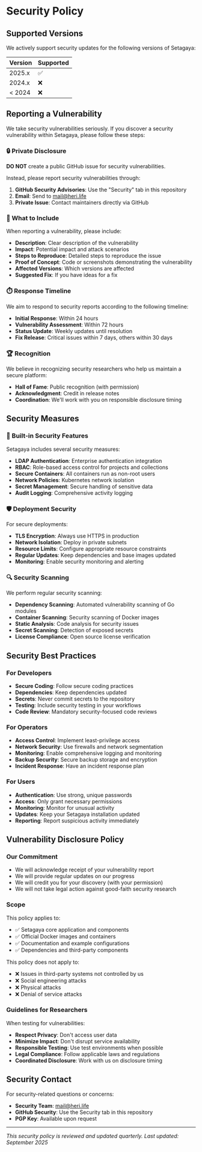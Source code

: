 # Security Policy

## Supported Versions

We actively support security updates for the following versions of Setagaya:

| Version | Supported          |
| ------- | ------------------ |
| 2025.x  | :white_check_mark: |
| 2024.x  | :x:                |
| < 2024  | :x:                |

## Reporting a Vulnerability

We take security vulnerabilities seriously. If you discover a security vulnerability within Setagaya, please follow
these steps:

### 🔒 Private Disclosure

**DO NOT** create a public GitHub issue for security vulnerabilities.

Instead, please report security vulnerabilities through:

1. **GitHub Security Advisories**: Use the "Security" tab in this repository
2. **Email**: Send to mail@heri.life
3. **Private Issue**: Contact maintainers directly via GitHub

### 📝 What to Include

When reporting a vulnerability, please include:

- **Description**: Clear description of the vulnerability
- **Impact**: Potential impact and attack scenarios
- **Steps to Reproduce**: Detailed steps to reproduce the issue
- **Proof of Concept**: Code or screenshots demonstrating the vulnerability
- **Affected Versions**: Which versions are affected
- **Suggested Fix**: If you have ideas for a fix

### ⏱️ Response Timeline

We aim to respond to security reports according to the following timeline:

- **Initial Response**: Within 24 hours
- **Vulnerability Assessment**: Within 72 hours
- **Status Update**: Weekly updates until resolution
- **Fix Release**: Critical issues within 7 days, others within 30 days

### 🏆 Recognition

We believe in recognizing security researchers who help us maintain a secure platform:

- **Hall of Fame**: Public recognition (with permission)
- **Acknowledgment**: Credit in release notes
- **Coordination**: We'll work with you on responsible disclosure timing

## Security Measures

### 🔐 Built-in Security Features

Setagaya includes several security measures:

- **LDAP Authentication**: Enterprise authentication integration
- **RBAC**: Role-based access control for projects and collections
- **Secure Containers**: All containers run as non-root users
- **Network Policies**: Kubernetes network isolation
- **Secret Management**: Secure handling of sensitive data
- **Audit Logging**: Comprehensive activity logging

### 🛡️ Deployment Security

For secure deployments:

- **TLS Encryption**: Always use HTTPS in production
- **Network Isolation**: Deploy in private subnets
- **Resource Limits**: Configure appropriate resource constraints
- **Regular Updates**: Keep dependencies and base images updated
- **Monitoring**: Enable security monitoring and alerting

### 🔍 Security Scanning

We perform regular security scanning:

- **Dependency Scanning**: Automated vulnerability scanning of Go modules
- **Container Scanning**: Security scanning of Docker images
- **Static Analysis**: Code analysis for security issues
- **Secret Scanning**: Detection of exposed secrets
- **License Compliance**: Open source license verification

## Security Best Practices

### For Developers

- **Secure Coding**: Follow secure coding practices
- **Dependencies**: Keep dependencies updated
- **Secrets**: Never commit secrets to the repository
- **Testing**: Include security testing in your workflows
- **Code Review**: Mandatory security-focused code reviews

### For Operators

- **Access Control**: Implement least-privilege access
- **Network Security**: Use firewalls and network segmentation
- **Monitoring**: Enable comprehensive logging and monitoring
- **Backup Security**: Secure backup storage and encryption
- **Incident Response**: Have an incident response plan

### For Users

- **Authentication**: Use strong, unique passwords
- **Access**: Only grant necessary permissions
- **Monitoring**: Monitor for unusual activity
- **Updates**: Keep your Setagaya installation updated
- **Reporting**: Report suspicious activity immediately

## Vulnerability Disclosure Policy

### Our Commitment

- We will acknowledge receipt of your vulnerability report
- We will provide regular updates on our progress
- We will credit you for your discovery (with your permission)
- We will not take legal action against good-faith security research

### Scope

This policy applies to:

- ✅ Setagaya core application and components
- ✅ Official Docker images and containers
- ✅ Documentation and example configurations
- ✅ Dependencies and third-party components

This policy does not apply to:

- ❌ Issues in third-party systems not controlled by us
- ❌ Social engineering attacks
- ❌ Physical attacks
- ❌ Denial of service attacks

### Guidelines for Researchers

When testing for vulnerabilities:

- **Respect Privacy**: Don't access user data
- **Minimize Impact**: Don't disrupt service availability
- **Responsible Testing**: Use test environments when possible
- **Legal Compliance**: Follow applicable laws and regulations
- **Coordinated Disclosure**: Work with us on disclosure timing

## Security Contact

For security-related questions or concerns:

- **Security Team**: mail@heri.life
- **GitHub Security**: Use the Security tab in this repository
- **PGP Key**: Available upon request

---

_This security policy is reviewed and updated quarterly. Last updated: September 2025_
